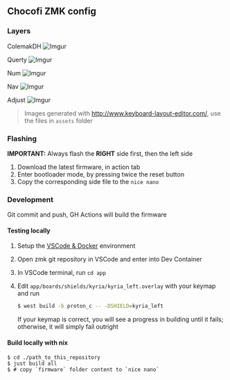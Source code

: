 ## Chocofi ZMK config

### Layers

ColemakDH
![Imgur](https://i.imgur.com/1igKPoQ.jpg)

Querty
![Imgur](https://i.imgur.com/OMmmfWw.png)

Num
![Imgur](https://i.imgur.com/dsTCsc7.png)

Nav
![Imgur](https://i.imgur.com/YICzLky.png)

Adjust
![Imgur](https://i.imgur.com/0K5iIqP.png)

> Images generated with http://www.keyboard-layout-editor.com/, use the files in `assets` folder

### Flashing

**IMPORTANT:** Always flash the **RIGHT** side first, then the left side

1. Download the latest firmware, in action tab
1. Enter bootloader mode, by pressing twice the reset button
1. Copy the corresponding side file to the `nice nano`

### Development

Git commit and push, GH Actions will build the firmware

#### Testing locally

1. Setup the [VSCode & Docker](https://zmk.dev/docs/development/setup) environment
1. Open zmk git repository in VSCode and enter into Dev Container
1. In VSCode terminal, run `cd app`
1. Edit `app/boards/shields/kyria/kyria_left.overlay` with your keymap and run

   ```sh
   $ west build -b proton_c -- -DSHIELD=kyria_left
   ```

   If your keymap is correct, you will see a progress in building until it fails; otherwise, it will simply fail outright

#### Build locally with nix

```
$ cd ./path_to_this_repository
$ just build all
$ # copy `firmware` folder content to `nice nano`
```

